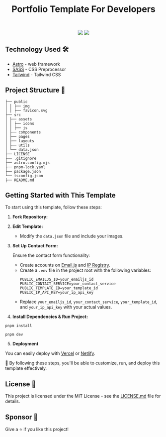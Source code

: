 <h1 align="center">Portfolio Template For Developers</h1>

<br>

<p align="center">
<img src="https://img.shields.io/badge/Astro-8B73FE?style=for-the-badge&logo=astro&logoColor=white"></img>
<img src="https://img.shields.io/badge/javascript-F3DB1D?style=for-the-badge&logo=javascript&logoColor=black">
</p>

## Technology Used 🛠️

- [Astro](https://astro.build/) - web framework
- [SASS](https://sass-lang.com) - CSS Preprocessor
- [Tailwind](https://tailwindcss.com/) - Tailwind CSS

## Project Structure 📂

```
├── public
│ │ ├── img
│ │ ├── favicon.svg
├── src
│ ├── assets
│ │ ├── icons
│ │ ├── js
│ ├── components
│ ├── pages
│ ├── layouts
│ ├── utils
│ └── data.json
├── LICENSE
├── .gitignore
├── astro.config.mjs
├── pnpm-lock.yaml
├── package.json
└── tsconfig.json
├── README.md
```


## Getting Started with This Template

To start using this template, follow these steps:

1. **Fork Repository:**

2. **Edit Template:**

   - Modify the `data.json` file and include your images.

3. **Set Up Contact Form:**

   Ensure the contact form functionality:

   - Create accounts on [Email.js](https://emailjs.com) and [IP Registry](https://ipregistry.co).
   - Create a `.env` file in the project root with the following variables:
     ```env
     PUBLIC_EMAILJS_ID=your_emailjs_id
     PUBLIC_CONTACT_SERVICE=your_contact_service
     PUBLIC_TEMPLATE_ID=your_template_id
     PUBLIC_IP_API_KEY=your_ip_api_key
     ```
   - Replace `your_emailjs_id`, `your_contact_service`, `your_template_id`, and `your_ip_api_key` with your actual values.

4. **Install Dependencies & Run Project:**

```
pnpm install

pnpm dev
```

5. **Deployment**

You can easily deploy with [Vercel](https://vercel.com) or [Netlify](https://netlify.com).

🎉 By following these steps, you'll be able to customize, run, and deploy this template effectively.

## License 📄

This project is licensed under the MIT License - see the [LICENSE.md](./LICENSE) file for details.

## Sponsor 💛

Give a ⭐ if you like this project!

```

```
